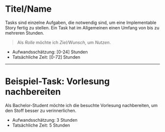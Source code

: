 # Titel/Name

Tasks sind einzelne Aufgaben, die notwendig sind, um eine Implementable Story fertig zu stellen. Ein Task hat im Allgemeinen einen Umfang von bis zu mehreren Stunden.

> Als *Rolle* möchte ich *Ziel/Wunsch*, um *Nutzen*.

- Aufwandsschätzung: [0-24] Stunden
- Tatsächliche Zeit: [0-72] Stunden

___

# Beispiel-Task: Vorlesung nachbereiten

Als Bachelor-Student möchte ich die besuchte Vorlesung nachbereiten, um den Stoff besser zu verinnerlichen.

- Aufwandsschätzung: 3 Stunden
- Tatsächliche Zeit: 5 Stunden